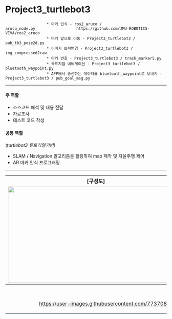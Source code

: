 # Project3_turtlebot3
                      * 마커 인식 - ros2_aruco / aruco_node.py                  https://github.com/JMU-ROBOTICS-VIVA/ros2_aruco
                      * 마커 앞으로 이동 - Project3_turtlebot3 / pub_tb3_pose2d.py  
                      * 이미지 토픽변경 - Project3_turtlebot3 / img_compressed2raw  
                      * 마커 번호 - Project3_turtlebot3 / track_marker5.py  
                      * 목표지점 네비게이션 - Project3_turtlebot3 / bluetooth_waypoint.py  
                      * APP에서 송신하는 데이터를 bluetooth_waypoint로 보내기 - Project3_turtlebot3 / pub_goal_msg.py  


---


#### 주 역할
- 소스코드 해석 및 내용 전달  
- 자료조사  
- 테스트 코드 작성  

#### 공통 역할
*(turtlebot3 튜토리얼기반)*  
- SLAM / Navigation 알고리즘을 활용하여 map 제작 및 자율주행 제어  
- AR 마커 인식 프로그래밍  

---



<table>
  <tr>
    <th>
      [구성도]
    </th>
    <th>
      [구현모습]
    </th>
  </tr> 
  <tr>
    <td>
      <img src="https://user-images.githubusercontent.com/77370836/224692546-ce31f34f-9563-4815-b7b1-38ea10c3dade.png" width="550" height="300">
    </td>
    <td>
      <img src="https://user-images.githubusercontent.com/77370836/224692660-e935e5fe-21e5-4f27-a68a-4d9d803c0c78.png" width="550" height="300">
    </td>
  </tr>
  <tr>
    <th colspan="2">
      [프로젝트 영상]
    </th>
  </tr>
  <tr>
    <td colspan="2" align=center> 

https://user-images.githubusercontent.com/77370836/224762941-9f9a2f34-48c1-4e9d-90e0-159f99642a4b.mp4

 </td>
  </tr>
</table>
